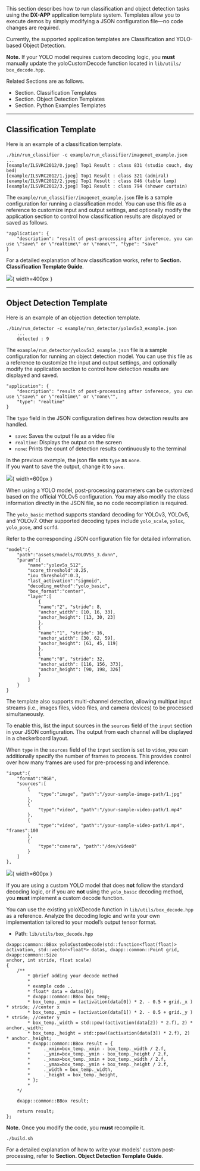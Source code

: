 This section describes how to run classification and object detection tasks using the **DX-APP** application template system. Templates allow you to execute demos by simply modifying a JSON configuration file—no code changes are required.  

Currently, the supported application templates are Classification and YOLO-based Object Detection.  

**Note.** If your YOLO model requires custom decoding logic, you **must** manually update the yoloCustomDecode function located in `lib/utils/ box_decode.hpp`.  

Related Sections are as follows.  

- Section. Classification Templates  
- Section. Object Detection Templates  
- Section. Python Examples Templates  

---

## Classification Template

Here is an example of a classification template.  

```
./bin/run_classifier -c example/run_classifier/imagenet_example.json
...
[example/ILSVRC2012/0.jpeg] Top1 Result : class 831 (studio couch, day bed) 
[example/ILSVRC2012/1.jpeg] Top1 Result : class 321 (admiral) 
[example/ILSVRC2012/2.jpeg] Top1 Result : class 846 (table lamp) 
[example/ILSVRC2012/3.jpeg] Top1 Result : class 794 (shower curtain)
```

The `example/run_classifier/imagenet_example.json` file is a sample configuration for running a classification model. You can use this file as a reference to customize input and output settings, and optionally modify the application section to control how classification results are displayed or saved as follows.  

```
"application": {
    "description": "result of post-processing after inference, you can use \"save\" or \"realtime\" or \"none\"", "type": "save"
}
```

For a detailed explanation of how classification works, refer to **Section. Classification Template Guide**.  

![](./../resources/04_01_Output_of_run_classifier.png){ width=400px }

---

## Object Detection Template

Here is an example of an objection detection template.  

```
./bin/run_detector -c example/run_detector/yolov5s3_example.json
    ...
    detected : 9
```

The `example/run_detector/yolov5s3_example.json` file is a sample configuration for running an object detection model. You can use this file as a reference to customize the input and output settings, and optionally modify the application section to control how detection results are displayed and saved.  

```
"application": {
    "description": "result of post-processing after inference, you can use \"save\" or \"realtime\" or \"none\"",
    "type": "realtime"
}
```

The `type` field in the JSON configuration defines how detection results are handled.  

- `save`: Saves the output file as a video file  
- `realtime`: Displays the output on the screen  
- `none`: Prints the count of detection results continuously to the terminal  

In the previous example, the json file sets `type` as `none`.   
If you want to save the output, change it to `save`.  

![](./../resources/04_02_Sample_single-channel_output.png){ width=600px }

When using a YOLO model, post-processing parameters can be customized based on the official YOLOv5 configuration. You may also modify the class information directly in the JSON file, so no code recompilation is required.  

The `yolo_basic` method supports standard decoding for YOLOv3, YOLOv5, and YOLOv7. Other supported decoding types include `yolo_scale`, `yolox`, `yolo_pose`, and `scrfd`.  

Refer to the corresponding JSON configuration file for detailed information.  

```
"model":{
    "path":"assets/models/YOLOV5S_3.dxnn",
    "param":{
        "name":"yolov5s_512",
        "score_threshold":0.25,
        "iou_threshold":0.3,
        "last_activation":"sigmoid",
        "decoding_method":"yolo_basic",
        "box_format":"center",
        "layer":[
            {
            "name":"2", "stride": 8,
            "anchor_width": [10, 16, 33],
            "anchor_height": [13, 30, 23]
            },
            {
            "name":"1", "stride": 16,
            "anchor_width": [30, 62, 59],
            "anchor_height": [61, 45, 119]
            },
            {
            "name":"0", "stride": 32,
            "anchor_width": [116, 156, 373],
            "anchor_height": [90, 198, 326]
            }
        ]
    }
}
```

The template also supports multi-channel detection, allowing multiput input streams (i.e., images files, video files, and camera devices) to be processed simultaneously.  

To enable this, list the input sources in the `sources` field of the `input` section in your JSON configuration. The output from each channel will be displayed in a checkerboard layout.  

When `type` in the `sources` field of the `input` section is set to `video`, you can additionally specify the number of frames to process. This provides control over how many frames are used for pre-processing and inference.

```
"input":{
    "format":"RGB",
    "sources":[
        {
            "type":"image", "path":"/your-sample-image-path/1.jpg"
        },
        {
            "type":"video", "path":"/your-sample-video-path/1.mp4"
        },
        {
            "type":"video", "path":"/your-sample-video-path/1.mp4", "frames":100
        },
        {
            "type":"camera", "path":"/dev/video0"
        }
    ]
},
```

![](./../resources/04_03_Sample_multi-channel_output.png){ width=600px }

If you are using a custom YOLO model that does **not** follow the standard decoding logic, or if you are **not** using the `yolo_basic` decoding method, you **must** implement a custom decode function.  

You can use the existing yoloXDecode function in `lib/utils/box_decode.hpp` as a reference. Analyze the decoding logic and write your own implementation tailored to your model’s output tensor format.  

- Path: `lib/utils/box_decode.hpp`  

```
dxapp::common::BBox yoloCustomDecode(std::function<float(float)> activation, std::vector<float*> datas, dxapp::common::Point grid, dxapp::common::Size
anchor, int stride, float scale)
{
    /**
        * @brief adding your decode method
        *
        * example code ..
        * float* data = datas[0];
        * dxapp::common::BBox box_temp;
        * box_temp._xmin = (activation(data[0]) * 2. - 0.5 + grid._x ) * stride; //center x
        * box_temp._ymin = (activation(data[1]) * 2. - 0.5 + grid._y ) * stride; //center y
        * box_temp._width = std::pow((activation(data[2]) * 2.f), 2) * anchor._width;
        * box_temp._height = std::pow((activation(data[3]) * 2.f), 2) * anchor._height;
        * dxapp::common::BBox result = {
        *     ._xmin=box_temp._xmin - box_temp._width / 2.f,
        *     ._ymin=box_temp._ymin - box_temp._height / 2.f,
        *     ._xmax=box_temp._xmin + box_temp._width / 2.f,
        *     ._ymax=box_temp._ymin + box_temp._height / 2.f,
        *     ._width = box_temp._width,
        *     ._height = box_temp._height,
        * };
        *
    */

    dxapp::common::BBox result;

    return result;
};
```

**Note.** Once you modify the code, you **must** recompile it.
```
./build.sh
```

For a detailed explanation of how to write your models' custom post-processing, refer to **Section. Object Detection Template Guide**.

---

